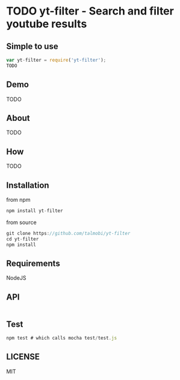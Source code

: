 # TODO yt-filter - Search and filter youtube results

## Simple to use
```js
var yt-filter = require('yt-filter');
TODO
```
## Demo
TODO

## About
TODO

## How
TODO

## Installation

from npm
```js
npm install yt-filter
```
from source
```js
git clone https://github.com/talmobi/yt-filter
cd yt-filter
npm install
```

## Requirements
NodeJS

## API

```js
```

## Test

```js
npm test # which calls mocha test/test.js
```

## LICENSE
MIT

